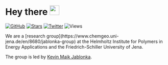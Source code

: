 <h1>
  Hey there
  <img src="https://media.giphy.com/media/hvRJCLFzcasrR4ia7z/giphy.gif" width="30px"/>
</h1>

[![GitHub](https://img.shields.io/github/followers/lamalab-org?color=green&label=GitHub&logo=GitHub&style=for-the-badge)](https://github.com/lamalab-org)
[![Stars](https://custom-icon-badges.herokuapp.com/badge/dynamic/json?logo=star&color=55960c&labelColor=488207&label=Stars&style=for-the-badge&query=%24.stars&url=https://api.github-star-counter.workers.dev/user/lamalab-org)](https://github.com/lamalab-org)
[![Twitter](https://img.shields.io/badge/Twitter-blue?logo=twitter&logoColor=white&style=for-the-badge)](https://twitter.com/jablonkagroup)
![Views](https://komarev.com/ghpvc/?username=lamalab-org&style=flat-square&color=blue) 

<p float="left">
We are a [research group](https://www.chemgeo.uni-jena.de/en/8680/jablonka-group) at the Helmholtz Institute for Polymers in Energy Applications and the Friedrich-Schiller University of Jena.

The group is led by [Kevin Maik Jablonka](https://kjablonka.com).
</p>

